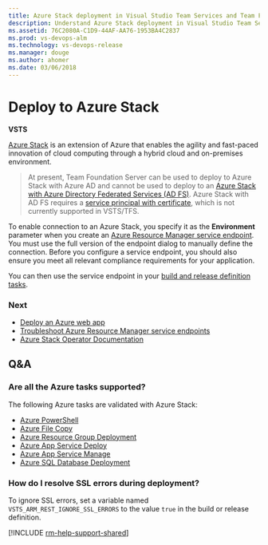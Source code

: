 ```yaml
---
title: Azure Stack deployment in Visual Studio Team Services and Team Foundation Server
description: Understand Azure Stack deployment in Visual Studio Team Services (VSTS) and Team Foundation Server (TFS)
ms.assetid: 76C2080A-C1D9-44AF-AA76-1953BA4C2837
ms.prod: vs-devops-alm
ms.technology: vs-devops-release
ms.manager: douge
ms.author: ahomer
ms.date: 03/06/2018
---
```

[//]: # (monikerRange: "vsts")

# Deploy to Azure Stack

**VSTS**

[Azure Stack](https://azure.microsoft.com/en-in/overview/azure-stack/)
is an extension of Azure that enables the agility and fast-paced innovation of cloud computing
through a hybrid cloud and on-premises environment.

>At present, Team Foundation Server can be used to deploy to Azure Stack with Azure AD and cannot be used to deploy to
an [Azure Stack with Azure Directory Federated Services (AD FS)](https://docs.microsoft.com/en-us/azure/azure-stack/azure-stack-identity-overview). Azure Stack with AD FS requires
a [service principal with certificate](https://docs.microsoft.com/en-us/azure/azure-stack/azure-stack-create-service-principals#create-service-principal-for-ad-fs),
which is not currently supported in VSTS/TFS.

To enable connection to an Azure Stack, you specify it as the **Environment** parameter when you create an
[Azure Resource Manager service endpoint](service-endpoints.md#sep-azure-rm).
You must use the full version of the endpoint dialog to manually define the connection.
Before you configure a service endpoint, you should also ensure you meet all relevant compliance requirements for your application.

You can then use the service endpoint in your [build and release definition tasks](../../tasks/index.md).

### Next

* [Deploy an Azure web app](../../apps/cd/deploy-webdeploy-webapps.md)
* [Troubleshoot Azure Resource Manager service endpoints](../../actions/azure-rm-endpoint.md)
* [Azure Stack Operator Documentation](https://docs.microsoft.com/en-us/azure/azure-stack/)

## Q&A

### Are all the Azure tasks supported?

The following Azure tasks are validated with Azure Stack:

* [Azure PowerShell](https://github.com/Microsoft/vsts-tasks/tree/master/Tasks/AzurePowerShell)
* [Azure File Copy](https://www.visualstudio.com/en-us/docs/build/steps/deploy/azure-file-copy)
* [Azure Resource Group Deployment](https://github.com/Microsoft/vsts-tasks/tree/master/Tasks/AzureResourceGroupDeployment)
* [Azure App Service Deploy](https://github.com/Microsoft/vsts-tasks/tree/master/Tasks/AzureRmWebAppDeployment)
* [Azure App Service Manage](https://github.com/Microsoft/vsts-tasks/tree/master/Tasks/AzureAppServiceManage) 
* [Azure SQL Database Deployment](https://github.com/Microsoft/vsts-tasks/tree/master/Tasks/SqlAzureDacpacDeployment)

### How do I resolve SSL errors during deployment?

To ignore SSL errors, set a variable named `VSTS_ARM_REST_IGNORE_SSL_ERRORS` to the value `true` in the build or release definition.

[!INCLUDE [rm-help-support-shared](../../_shared/rm-help-support-shared.md)]

